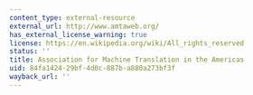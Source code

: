 ```yaml
---
content_type: external-resource
external_url: http://www.amtaweb.org/
has_external_license_warning: true
license: https://en.wikipedia.org/wiki/All_rights_reserved
status: ''
title: Association for Machine Translation in the Americas
uid: 84fa1424-29bf-4d0c-887b-a880a273bf3f
wayback_url: ''
---
```

